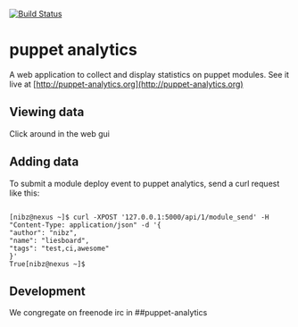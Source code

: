 [![Build Status](https://travis-ci.org/nibalizer/puppet-analytics.png?branch=master)](https://travis-ci.org/nibalizer/puppet-analytics)

puppet analytics
================

A web application to collect and display statistics on puppet modules.
See it live at [http://puppet-analytics.org](http://puppet-analytics.org)



Viewing data
------------

Click around in the web gui


Adding data
-----------


To submit a module deploy event to puppet analytics, send a curl request like this:


```

[nibz@nexus ~]$ curl -XPOST '127.0.0.1:5000/api/1/module_send' -H "Content-Type: application/json" -d '{
"author": "nibz",
"name": "liesboard",
"tags": "test,ci,awesome"
}'
True[nibz@nexus ~]$
```



Development
-----------

We congregate on freenode irc in ##puppet-analytics



